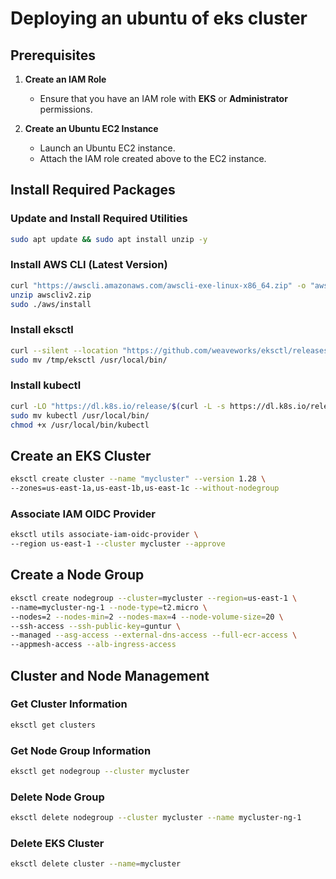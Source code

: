 # Deploying an ubuntu of eks cluster

## Prerequisites
1. **Create an IAM Role**
   - Ensure that you have an IAM role with **EKS** or **Administrator** permissions.

2. **Create an Ubuntu EC2 Instance**
   - Launch an Ubuntu EC2 instance.
   - Attach the IAM role created above to the EC2 instance.

## Install Required Packages

### Update and Install Required Utilities
```sh
sudo apt update && sudo apt install unzip -y
```

### Install AWS CLI (Latest Version)
```sh
curl "https://awscli.amazonaws.com/awscli-exe-linux-x86_64.zip" -o "awscliv2.zip"
unzip awscliv2.zip
sudo ./aws/install
```

### Install eksctl
```sh
curl --silent --location "https://github.com/weaveworks/eksctl/releases/latest/download/eksctl_Linux_amd64.tar.gz" | tar xz -C /tmp
sudo mv /tmp/eksctl /usr/local/bin/
```

### Install kubectl
```sh
curl -LO "https://dl.k8s.io/release/$(curl -L -s https://dl.k8s.io/release/stable.txt)/bin/linux/amd64/kubectl"
sudo mv kubectl /usr/local/bin/
chmod +x /usr/local/bin/kubectl
```

## Create an EKS Cluster
```sh
eksctl create cluster --name "mycluster" --version 1.28 \
--zones=us-east-1a,us-east-1b,us-east-1c --without-nodegroup
```

### Associate IAM OIDC Provider
```sh
eksctl utils associate-iam-oidc-provider \
--region us-east-1 --cluster mycluster --approve
```

## Create a Node Group
```sh
eksctl create nodegroup --cluster=mycluster --region=us-east-1 \
--name=mycluster-ng-1 --node-type=t2.micro \
--nodes=2 --nodes-min=2 --nodes-max=4 --node-volume-size=20 \
--ssh-access --ssh-public-key=guntur \
--managed --asg-access --external-dns-access --full-ecr-access \
--appmesh-access --alb-ingress-access
```

## Cluster and Node Management

### Get Cluster Information
```sh
eksctl get clusters
```

### Get Node Group Information
```sh
eksctl get nodegroup --cluster mycluster
```

### Delete Node Group
```sh
eksctl delete nodegroup --cluster mycluster --name mycluster-ng-1
```

### Delete EKS Cluster
```sh
eksctl delete cluster --name=mycluster
```

